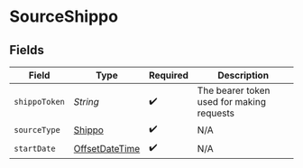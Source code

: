 # SourceShippo


## Fields

| Field                                                                                     | Type                                                                                      | Required                                                                                  | Description                                                                               |
| ----------------------------------------------------------------------------------------- | ----------------------------------------------------------------------------------------- | ----------------------------------------------------------------------------------------- | ----------------------------------------------------------------------------------------- |
| `shippoToken`                                                                             | *String*                                                                                  | :heavy_check_mark:                                                                        | The bearer token used for making requests                                                 |
| `sourceType`                                                                              | [Shippo](../../models/shared/Shippo.md)                                                   | :heavy_check_mark:                                                                        | N/A                                                                                       |
| `startDate`                                                                               | [OffsetDateTime](https://docs.oracle.com/javase/8/docs/api/java/time/OffsetDateTime.html) | :heavy_check_mark:                                                                        | N/A                                                                                       |